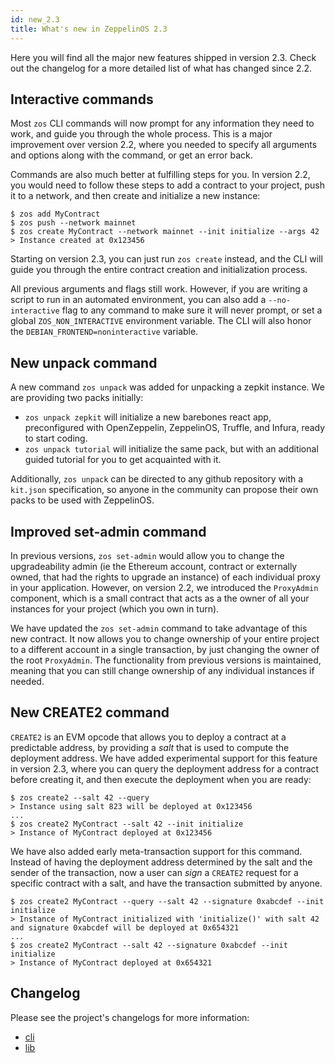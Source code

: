 ```yaml
---
id: new_2.3
title: What's new in ZeppelinOS 2.3
---
```


Here you will find all the major new features shipped in version 2.3. Check out the changelog for a more detailed list of what has changed since 2.2.

## Interactive commands

Most `zos` CLI commands will now prompt for any information they need to work, and guide you through the whole process. This is a major improvement over version 2.2, where you needed to specify all arguments and options along with the command, or get an error back.

Commands are also much better at fulfilling steps for you. In version 2.2, you would need to follow these steps to add a contract to your project, push it to a network, and then create and initialize a new instance:

```
$ zos add MyContract
$ zos push --network mainnet
$ zos create MyContract --network mainnet --init initialize --args 42
> Instance created at 0x123456
```

Starting on version 2.3, you can just run `zos create` instead, and the CLI will guide you through the entire contract creation and initialization process.

All previous arguments and flags still work. However, if you are writing a script to run in an automated environment, you can also add a `--no-interactive` flag to any command to make sure it will never prompt, or set a global `ZOS_NON_INTERACTIVE` environment variable. The CLI will also honor the `DEBIAN_FRONTEND=noninteractive` variable.

## New unpack command

A new command `zos unpack` was added for unpacking a zepkit instance. We are providing two packs initially: 
- `zos unpack zepkit` will initialize a new barebones react app, preconfigured with OpenZeppelin, ZeppelinOS, Truffle, and Infura, ready to start coding.
- `zos unpack tutorial` will initialize the same pack, but with an additional guided tutorial for you to get acquainted with it.

Additionally, `zos unpack` can be directed to any github repository with a `kit.json` specification, so anyone in the community can propose their own packs to be used with ZeppelinOS.

## Improved set-admin command

In previous versions, `zos set-admin` would allow you to change the upgradeability admin (ie the Ethereum account, contract or externally owned, that had the rights to upgrade an instance) of each individual proxy in your application. However, on version 2.2, we introduced the `ProxyAdmin` component, which is a small contract that acts as a the owner of all your instances for your project (which you own in turn).

We have updated the `zos set-admin` command to take advantage of this new contract. It now allows you to change ownership of your entire project to a different account in a single transaction, by just changing the owner of the root `ProxyAdmin`. The functionality from previous versions is maintained, meaning that you can still change ownership of any individual instances if needed.

## New CREATE2 command

`CREATE2` is an EVM opcode that allows you to deploy a contract at a predictable address, by providing a _salt_ that is used to compute the deployment address. We have added experimental support for this feature in version 2.3, where you can query the deployment address for a contract before creating it, and then execute the deployment when you are ready:

```
$ zos create2 --salt 42 --query
> Instance using salt 823 will be deployed at 0x123456
...
$ zos create2 MyContract --salt 42 --init initialize
> Instance of MyContract deployed at 0x123456
```

We have also added early meta-transaction support for this command. Instead of having the deployment address determined by the salt and the sender of the transaction, now a user can _sign_ a `CREATE2` request for a specific contract with a salt, and have the transaction submitted by anyone.

```
$ zos create2 MyContract --query --salt 42 --signature 0xabcdef --init initialize
> Instance of MyContract initialized with 'initialize()' with salt 42 and signature 0xabcdef will be deployed at 0x654321
...
$ zos create2 MyContract --salt 42 --signature 0xabcdef --init initialize
> Instance of MyContract deployed at 0x654321
```

## Changelog

Please see the project's changelogs for more information:
- [cli](https://github.com/zeppelinos/zos/blob/master/packages/cli/changelog.md)
- [lib](https://github.com/zeppelinos/zos/blob/master/packages/lib/changelog.md)
